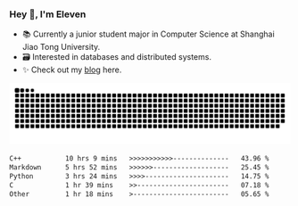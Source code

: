 ### Hey 👋, I'm Eleven

- 📚 Currently a junior student major in Computer Science at Shanghai Jiao Tong University.
- 🗃️ Interested in databases and distributed systems.
- ✨ Check out my [blog](https://blog.eleven.wiki) here.

![github contribution grid snake animation](https://raw.githubusercontent.com/El-even-11/El-even-11/output/github-contribution-grid-snake.svg)

<!--START_SECTION:waka-->

```text
C++           10 hrs 9 mins   >>>>>>>>>>>--------------   43.96 %
Markdown      5 hrs 52 mins   >>>>>>-------------------   25.45 %
Python        3 hrs 24 mins   >>>>---------------------   14.75 %
C             1 hr 39 mins    >>-----------------------   07.18 %
Other         1 hr 18 mins    >------------------------   05.65 %
```

<!--END_SECTION:waka-->
